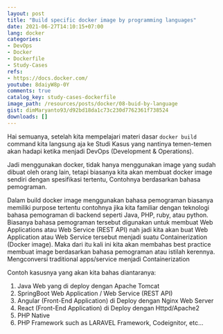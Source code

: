 ```yaml
---
layout: post
title: "Build specific docker image by programming languages"
date: 2021-06-27T14:10:15+07:00
lang: docker
categories:
- DevOps
- Docker
- Dockerfile
- Study-Cases
refs: 
- https://docs.docker.com/
youtube: 8daiyW8p-0Y
comments: true
catalog_key: study-cases-dockerfile
image_path: /resources/posts/docker/08-buid-by-language
gist: dimMaryanto93/d92bd18da1c73c230d7762361f738524
downloads: []
---
```


Hai semuanya, setelah kita mempelajari materi dasar `docker build` command kita langsung aja ke Studi Kasus yang nantinya temen-temen akan hadapi ketika menjadi DevOps (Development & Operations).

Jadi menggunakan docker, tidak hanya menggunakan image yang sudah dibuat oleh orang lain, tetapi biasanya kita akan membuat docker image sendiri dengan spesifikasi tertentu, Contohnya berdasarkan bahasa pemograman. 

Dalam build docker image menggunakan bahasa pemograman biasanya memiliki purpose tertentu contohnya jika kita familiar dengan teknologi bahasa pemograman di backend seperti Java, PHP, ruby, atau python. 
Biasanya bahasa pemograman tersebut digunakan untuk membuat Web Applications atau Web Service (REST API) nah jadi kita akan buat Web Application atau Web Service tersebut menjadi suatu Containerization (Docker image). 
Maka dari itu kali ini kita akan membahas best practice membuat image berdasarkan bahasa pemograman atau istilah kerennya. Mengconversi traditional apps/service menjadi Containerization

Contoh kasusnya yang akan kita bahas diantaranya:

1. Java Web yang di deploy dengan Apache Tomcat
2. SpringBoot Web Application / Web Service (REST API)
3. Angular (Front-End Application) di Deploy dengan Nginx Web Server
4. React (Front-End Application) di Deploy dengan Httpd/Apache2
5. PHP Native
6. PHP Framework such as LARAVEL Framework, Codeignitor, etc... 